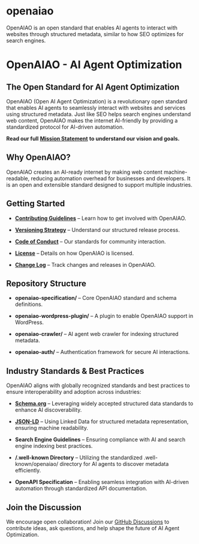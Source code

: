 openaiao
=========

OpenAIAO is an open standard that enables AI agents to interact with websites through structured metadata, similar to how SEO optimizes for search engines.

OpenAIAO - AI Agent Optimization
================================

The Open Standard for AI Agent Optimization
-------------------------------------------

OpenAIAO (Open AI Agent Optimization) is a revolutionary open standard that enables AI agents to seamlessly interact with websites and services using structured metadata. Just like SEO helps search engines understand web content, OpenAIAO makes the internet AI-friendly by providing a standardized protocol for AI-driven automation.

**Read our full** **[Mission Statement](MISSION.md)** **to understand our vision and goals.**

Why OpenAIAO?
-------------

OpenAIAO creates an AI-ready internet by making web content machine-readable, reducing automation overhead for businesses and developers. It is an open and extensible standard designed to support multiple industries.

Getting Started
---------------

*   **[Contributing Guidelines](CONTRIBUTING.md)** – Learn how to get involved with OpenAIAO.
    
*   **[Versioning Strategy](VERSIONING.md)** – Understand our structured release process.
    
*   **[Code of Conduct](CODE_OF_CONDUCT.md)** – Our standards for community interaction.
    
*   **[License](LICENSE)** – Details on how OpenAIAO is licensed.
    
*   **[Change Log](CHANGE_LOG.md)** – Track changes and releases in OpenAIAO.
    

Repository Structure
--------------------

*   **openaiao-specification/** – Core OpenAIAO standard and schema definitions.
    
*   **openaiao-wordpress-plugin/** – A plugin to enable OpenAIAO support in WordPress.
    
*   **openaiao-crawler/** – AI agent web crawler for indexing structured metadata.
    
*   **openaiao-auth/** – Authentication framework for secure AI interactions.
    

Industry Standards & Best Practices
-----------------------------------

OpenAIAO aligns with globally recognized standards and best practices to ensure interoperability and adoption across industries:

*   [**Schema.org**](https://schema.org/) – Leveraging widely accepted structured data standards to enhance AI discoverability.
    
*   [**JSON-LD**](https://json-ld.org/) – Using Linked Data for structured metadata representation, ensuring machine readability.
    
*   **Search Engine Guidelines** – Ensuring compliance with AI and search engine indexing best practices.
    
*   **/.well-known Directory** – Utilizing the standardized .well-known/openaiao/ directory for AI agents to discover metadata efficiently.
    
*   **OpenAPI Specification** – Enabling seamless integration with AI-driven automation through standardized API documentation.
    

Join the Discussion
-------------------

We encourage open collaboration! Join our [GitHub Discussions](https://github.com/OpenAIAO/discussions) to contribute ideas, ask questions, and help shape the future of AI Agent Optimization.
